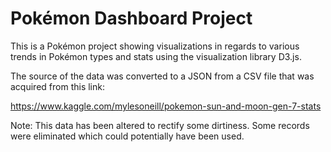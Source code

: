 # Pokémon Dashboard Project

This is a Pokémon project showing visualizations in regards to various trends in Pokémon types and stats using the visualization library D3.js.

The source of the data was converted to a JSON from a CSV file that was acquired from this link:

https://www.kaggle.com/mylesoneill/pokemon-sun-and-moon-gen-7-stats

Note: This data has been altered to rectify some dirtiness. Some records were eliminated which could potentially have been used.
